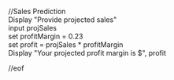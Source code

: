 //Sales Prediction  
Display "Provide projected sales"  
input projSales  
set profitMargin = 0.23  
set profit = projSales * profitMargin  
Display "Your projected profit margin is $", profit  
  
//eof  